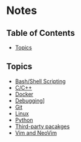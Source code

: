 # Notes

## Table of Contents

<!-- vim-markdown-toc GFM -->
* [Topics](#topics)

<!-- vim-markdown-toc -->

## Topics

- [Bash/Shell Scripting](bash.md)
- [C/C++](c_cpp.md)
- [Docker](docker.md)
- [Debugging](debugging.md)]
- [Git](git.md)
- [Linux](linux.md)
- [Python](python.md)
- [Third-party pacakges](thirdparty_packages.md)
- [Vim and NeoVim](vim.md)
